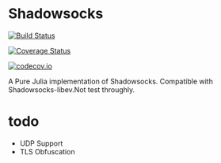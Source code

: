 # Shadowsocks

[![Build Status](https://travis-ci.org/imgk/Shadowsocks.jl.svg?branch=master)](https://travis-ci.org/imgk/Shadowsocks.jl)

[![Coverage Status](https://coveralls.io/repos/imgk/Shadowsocks.jl/badge.svg?branch=master&service=github)](https://coveralls.io/github/imgk/Shadowsocks.jl?branch=master)

[![codecov.io](http://codecov.io/github/imgk/Shadowsocks.jl/coverage.svg?branch=master)](http://codecov.io/github/imgk/Shadowsocks.jl?branch=master)


A Pure Julia implementation of Shadowsocks. Compatible with Shadowsocks-libev.Not test throughly.

# todo

* UDP Support
* TLS Obfuscation
